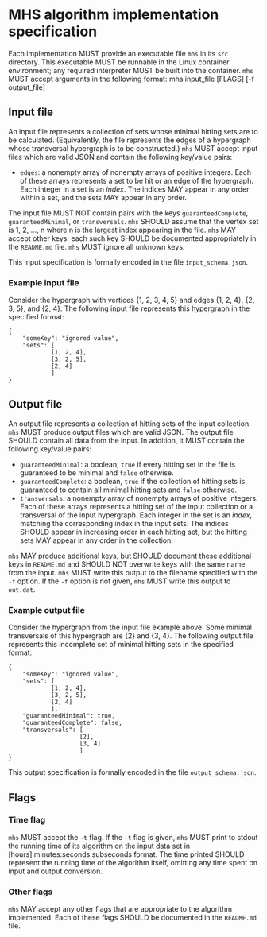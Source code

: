 # MHS algorithm implementation specification
Each implementation MUST provide an executable file `mhs` in its `src` directory.
This executable MUST be runnable in the Linux container environment; any required interpreter MUST be built into the container.
`mhs` MUST accept arguments in the following format:
    mhs input_file [FLAGS] [-f output_file]

## Input file
An input file represents a collection of sets whose minimal hitting sets are to be calculated.
(Equivalently, the file represents the edges of a hypergraph whose transversal hypergraph is to be constructed.)
`mhs` MUST accept input files which are valid JSON and contain the following key/value pairs:

* `edges`: a nonempty array of nonempty arrays of positive integers.
  Each of these arrays represents a set to be hit or an edge of the hypergraph.
  Each integer in a set is an *index*.
  The indices MAY appear in any order within a set, and the sets MAY appear in any order.

The input file MUST NOT contain pairs with the keys `guaranteedComplete`, `guaranteedMinimal`, or `transversals`.
`mhs` SHOULD assume that the vertex set is 1, 2, …, n where n is the largest index appearing in the file.
`mhs` MAY accept other keys; each such key SHOULD be documented appropriately in the `README.md` file.
`mhs` MUST ignore all unknown keys.

This input specification is formally encoded in the file `input_schema.json`.

### Example input file
Consider the hypergraph with vertices {1, 2, 3, 4, 5} and edges {1, 2, 4}, {2, 3, 5}, and {2, 4}.
The following input file represents this hypergraph in the specified format:

    {
        "someKey": "ignored value",
        "sets": [
                [1, 2, 4],
                [3, 2, 5],
                [2, 4]
                ]
    }
                

## Output file
An output file represents a collection of hitting sets of the input collection.
`mhs` MUST produce output files which are valid JSON.
The output file SHOULD contain all data from the input.
In addition, it MUST contain the following key/value pairs:

* `guaranteedMinimal`: a boolean, `true` if every hitting set in the file is guaranteed to be minimal and `false` otherwise.
* `guaranteedComplete`: a boolean, `true` if the collection of hitting sets is guaranteed to contain all minimal hitting sets and `false` otherwise.
* `transversals`: a nonempty array of nonempty arrays of positive integers.
  Each of these arrays represents a hitting set of the input collection or a transversal of the input hypergraph.
  Each integer in the set is an *index*, matching the corresponding index in the input sets.
  The indices SHOULD appear in increasing order in each hitting set, but the hitting sets MAY appear in any order in the collection.

`mhs` MAY produce additional keys, but SHOULD document these additional keys in `README.md` and SHOULD NOT overwrite keys with the same name from the input.
`mhs` MUST write this output to the filename specified with the `-f` option.
If the `-f` option is not given, `mhs` MUST write this output to `out.dat`.

### Example output file
Consider the hypergraph from the input file example above.
Some minimal transversals of this hypergraph are {2} and {3, 4}.
The following output file represents this incomplete set of minimal hitting sets in the specified format:

    {
        "someKey": "ignored value",
        "sets": [
                [1, 2, 4],
                [3, 2, 5],
                [2, 4]
                ],
        "guaranteedMinimal": true,
        "guaranteedComplete": false,
        "transversals": [
                        [2],
                        [3, 4]
                        ]
    }

This output specification is formally encoded in the file `output_schema.json`.

## Flags
### Time flag
`mhs` MUST accept the `-t` flag.
If the `-t` flag is given, `mhs` MUST print to stdout the running time of its algorithm on the input data set in [hours]:minutes:seconds.subseconds format.
The time printed SHOULD represent the running time of the algorithm itself, omitting any time spent on input and output conversion.

### Other flags
`mhs` MAY accept any other flags that are appropriate to the algorithm implemented.
Each of these flags SHOULD be documented in the `README.md` file.

